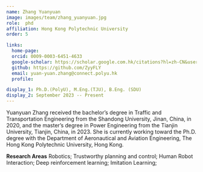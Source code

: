 ```yaml
---
name: Zhang Yuanyuan
image: images/team/zhang_yuanyuan.jpg
role:  phd 
affiliation: Hong Kong Polytechnic University
order: 5

links:
  home-page: 
  orcid: 0009-0003-6451-4633
  google-scholar: https://scholar.google.com.hk/citations?hl=zh-CN&user=srBBRDoAAAAJ
  github: https://github.com/ZyyFLY
  email: yuan-yuan.zhang@connect.polyu.hk
  profile: 

display_1: Ph.D.(PolyU), M.Eng.(TJU), B.Eng. (SDU)
display_2: September 2023 -- Present
---
```


<!--  Add a short self introduction here -->
<!-- Like Research Areas -->
Yuanyuan Zhang received the bachelor’s degree in Traffic and Transportation Engineering from the Shandong University, Jinan, China, in 2020, and the master’s degree in Power Engineering from the Tianjin University, Tianjin, China, in 2023. She is currently working toward the Ph.D. degree with the Department of Aeronautical and Aviation Engineering, The Hong Kong Polytechnic University, Hong Kong. 

**Research Areas**
Robotics; Trustworthy planning and control; Human Robot Interaction; Deep reinforcement learning; Imitation Learning;
